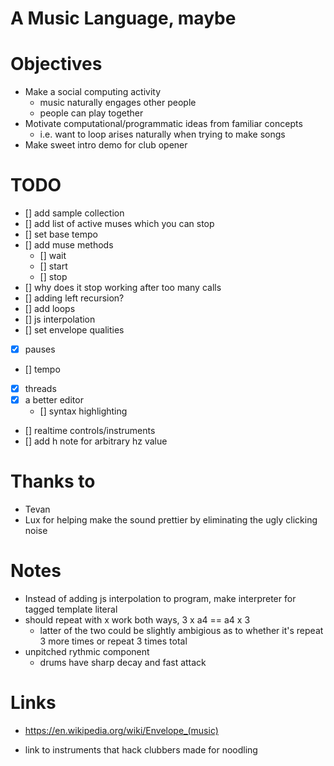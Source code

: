 # A Music Language, maybe

# Objectives

- Make a social computing activity
	- music naturally engages other people
	- people can play together
- Motivate computational/programmatic ideas from familiar concepts
	- i.e. want to loop arises naturally when trying to make songs
- Make sweet intro demo for club opener

# TODO

- [] add sample collection
- [] add list of active muses which you can stop
- [] set base tempo
- [] add muse methods
	- [] wait
	- [] start
	- [] stop
- [] why does it stop working after too many calls
- [] adding left recursion?
- [] add loops
- [] js interpolation
- [] set envelope qualities
- [x] pauses
- [] tempo
- [x] threads
- [x] a better editor
	- [] syntax highlighting
- [] realtime controls/instruments
- [] add h note for arbitrary hz value

# Thanks to

- Tevan
- Lux for helping make the sound prettier by eliminating the ugly clicking noise

# Notes

- Instead of adding js interpolation to program, make interpreter for tagged template literal
- should repeat with x work both ways, 3 x a4 == a4 x 3
	- latter of the two could be slightly ambigious as to whether it's repeat 3 more times or repeat 3 times total
- unpitched rythmic component
	- drums have sharp decay and fast attack 

# Links

- https://en.wikipedia.org/wiki/Envelope_(music)


- link to instruments that hack clubbers made for noodling

